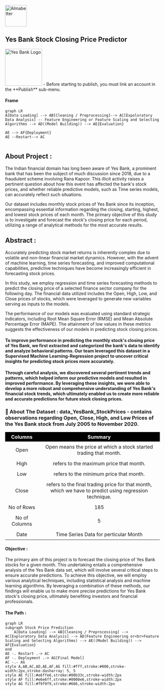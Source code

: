 
<img title="Almabetter" alt="Almabetter" src="https://pbs.twimg.com/profile_images/1649033540149866497/tg4B3SVf_400x400.jpg" width=70px>

## Yes Bank Stock Closing Price Predictor
<img title="Yes Bank" alt="Yes Bank Logo" src="https://logos-download.com/wp-content/uploads/2016/06/Yes_Bank_logo.png" width=120px>
- Before starting to publish, you must link an account in the **Publish** sub-menu.

#### Frame

```mermaid
graph LR
A[Data Loading] --> AB[Cleaning / Preprocessing]--> AC[Expoloratory Data Analysis] -- Feature Engineering or Feature Scaling and Selecting Algorithms --> AD((Model Building)) --> AE{Evaluation} 

AE --> AF{Deployment}
AE --Restart--> AC


```

## About Project :
  The Indian financial domain has long been aware of Yes Bank, a prominent bank that has been the subject of much discussion since 2018, due to a fraudulent scheme involving Rana Kapoor. This illicit activity raises a pertinent question about how this event has affected the bank's stock prices, and whether reliable predictive models, such as Time series models, can accurately reflect such situations.

Our dataset includes monthly stock prices of Yes Bank since its inception, encompassing essential information regarding the closing, starting, highest, and lowest stock prices of each month. The primary objective of this study is to investigate and forecast the stock's closing price for each period, utilizing a range of analytical methods for the most accurate results.


## Abstract :
Accurately predicting stock market returns is inherently complex due to volatile and non-linear financial market dynamics. However, with the advent of machine learning, time series forecasting, and improved computational capabilities, predictive techniques have become increasingly efficient in forecasting stock prices.

In this study, we employ regression and time series forecasting methods to predict the closing price of a selected finance sector company for the following day. The financial data utilized includes the Open, High, Low, and Close prices of stocks, which were leveraged to generate new variables serving as inputs to the models.

The performance of our models was evaluated using standard strategic indicators, including Root Mean Square Error (RMSE) and Mean Absolute Percentage Error (MAPE). The attainment of low values in these metrics suggests the effectiveness of our models in predicting stock closing prices.

  #### **To improve performance in predicting the monthly stock's closing price of Yes Bank, we first extracted and categorized the bank's data to identify and analyze behavioral patterns. Our team leveraged this dataset in a Supervised Machine Learning-Regression project to uncover critical insights for predicting stock prices more accurately.**

  #### **Through careful analysis, we discovered several pertinent trends and patterns, which helped inform our predictive models and resulted in improved performance. By leveraging these insights, we were able to develop a more robust and comprehensive understanding of Yes Bank's financial stock trends, which ultimately enabled us to create more reliable and accurate predictions for future stock closing prices.**
  
  ### 📑 About The Dataset : data_YesBank_StockPrices - contains observations regarding Open, Close, High, and Low Prices of the Yes Bank stock from July 2005 to November 2020.
  
<table>
  <th style='background: black;color:white ;padding:5px 10px'>Columns</th>
  <th style='background: black;color:white ;padding:5px 10px'>Summary</th>
  
  <tr style='text-align:center'>
    <td style='padding:7px 10px'>Open</td>
    <td style='padding:7px 10px'>Open means the price at which a stock started trading that month.</td>
  </tr>
  
   <tr style='text-align:center'>
    <td style='padding:7px 10px'>High</td>
    <td style='padding:7px 10px'>refers to the maximum price that month.</td>
  </tr>
  
   <tr style='text-align:center'>
    <td style='padding:7px 10px'>Low</td>
    <td style='padding:7px 10px'>refers to the minimum price that month.</td>
  </tr>
  
   <tr style='text-align:center'>
    <td style='padding:7px 10px'>Close</td>
    <td style='padding:7px 10px'>refers to the final trading price for that month, which we have to predict using regression technique.</td>
  </tr>
  
   <tr style='text-align:center'>
    <td style='padding:7px 10px'>No of Rows</td>
    <td style='padding:7px 10px'>185</td>
  </tr>
  
   <tr style='text-align:center'>
    <td style='padding:7px 10px'>No of Columns</td>
    <td style='padding:7px 10px'>5</td>
  </tr>
  
   <tr style='text-align:center'>
    <td style='padding:7px 10px'>Date</td>
    <td style='padding:7px 10px'>Time Series Data for perticular Month</td>
  </tr>
</table>


#### Objective : 

The primary aim of this project is to forecast the closing price of Yes Bank stocks for a given month. This undertaking entails a comprehensive analysis of the Yes Bank data set, which will involve several critical steps to ensure accurate predictions.
To achieve this objective, we will employ various analytical techniques, including statistical analysis and machine learning algorithms. By leveraging a combination of these methods, our findings will enable us to make more precise predictions for Yes Bank stock's closing price, ultimately benefiting investors and financial professionals.


#### The Path : 

```mermaid
graph LR
subgraph Stock Price Prediction
    A[Data Loading] --> AB[Cleaning / Preprocessing] --> AC[Exploratory Data Analysis] --> AD(Feature Engineering or<br>Feature Scaling and Selecting Algorithms) --> AE((Model Building)) --> AF{Evaluation}
end
AE -. Restart .-> AC
AF -. Deployment .-> AG[Final Model]
AC -.- AG
style A,AB,AC,AD,AE,AF,AG fill:#fff,stroke:#000,stroke-width:2px,stroke-dasharray: 5, 5
style AE fill:#e6ffe6,stroke:#00b33c,stroke-width:2px
style AF fill:#e6e6ff,stroke:#0000e6,stroke-width:2px
style AG fill:#f9f9f9,stroke:#666,stroke-width:2px


```



